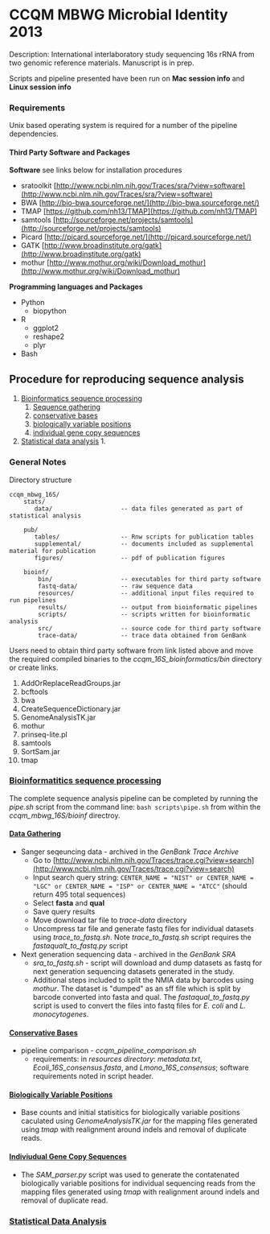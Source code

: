 # CCQM MBWG Microbial Identity 2013  
Description: International interlaboratory study sequencing 16s rRNA from two genomic reference materials.  Manuscript is in prep.  

Scripts and pipeline presented have been run on **Mac session info** and **Linux session info**

### Requirements  
Unix based operating system is required for a number of the pipeline dependencies.  

#### Third Party Software and Packages
**Software** see links below for installation procedures  

- sratoolkit [http://www.ncbi.nlm.nih.gov/Traces/sra/?view=software](http://www.ncbi.nlm.nih.gov/Traces/sra/?view=software)  
- BWA [http://bio-bwa.sourceforge.net/](http://bio-bwa.sourceforge.net/)  
- TMAP [https://github.com/nh13/TMAP](https://github.com/nh13/TMAP)  
- samtools [http://sourceforge.net/projects/samtools](http://sourceforge.net/projects/samtools)  
- Picard [http://picard.sourceforge.net/](http://picard.sourceforge.net/)
- GATK [http://www.broadinstitute.org/gatk](http://www.broadinstitute.org/gatk) 
- mothur [http://www.mothur.org/wiki/Download_mothur](http://www.mothur.org/wiki/Download_mothur)

**Programming languages and Packages**  

* Python  
  *  biopython  
* R  
  * ggplot2  
  * reshape2  
  * plyr 
* Bash 
  
## Procedure for reproducing sequence analysis
1. [Bioinformatics sequence processing](#bsp)  
    1. [Sequence gathering](#bdg)
	2. [conservative bases](#bcb)
	3. [biologically variable positions](#bbv)
	4. [individual gene copy sequences](#bvs)
2. [Statistical data analysis](#sda)
	1. 

### General Notes
Directory structure  
  
    ccqm_mbwg_16S/    
        stats/ 
           data/                   -- data files generated as part of statistical analysis
           
        pub/  
           tables/                 -- Rnw scripts for publication tables
           supplemental/           -- documents included as supplemental material for publication
           figures/                -- pdf of publication figures
           
        bioinf/
            bin/                   -- executables for third party software
            fastq-data/            -- raw sequence data
            resources/             -- additional input files required to run pipelines
            results/               -- output from bioinformatic pipelines
            scripts/               -- scripts written for bioinformatic analysis
            src/                   -- source code for third party software
            trace-data/            -- trace data obtained from GenBank
Users need to obtain third party software from link listed above and move the required compiled binaries to the *ccqm_16S_bioinformatics/bin* directory or create links.

1. AddOrReplaceReadGroups.jar
2. bcftools
3. bwa
4. CreateSequenceDictionary.jar
5. GenomeAnalysisTK.jar
6. mothur
7. prinseq-lite.pl
8. samtools
9. SortSam.jar
10. tmap

### [Bioinformatitics sequence processing](id:bsp)
The complete sequence analysis pipeline can be completed by running the *pipe.sh* script from the command line: `bash scripts\pipe.sh` from within the *ccqm_mbwg_16S/bioinf* directroy. 


#### [Data Gathering](id:bdg)
* Sanger seqeuncing data - archived in the _GenBank Trace Archive_
	- Go to [http://www.ncbi.nlm.nih.gov/Traces/trace.cgi?view=search](http://www.ncbi.nlm.nih.gov/Traces/trace.cgi?view=search)  
	- Input search query string: `CENTER_NAME = "NIST" or CENTER_NAME = "LGC" or CENTER_NAME = "ISP" or CENTER_NAME = "ATCC"` (should return 495 total sequences)  
	- Select **fasta** and **qual**
	- Save query results  
	- Move download tar file to *trace-data* directory 
	- Uncompress tar file and generate fastq files for individual datasets using *trace_to_fastq.sh*.  Note *trace_to_fastq.sh* script requires the *fastaqualt_to_fastq.py* script  
* Next generation sequencing data - archived in the _GenBank SRA_   
	* *sra_to_fastq.sh* - script will download and dump datasets as fastq for next generation sequencing datasets generated in the study.
	* Additional steps included to split the NMIA data by barcodes using *mothur*.  The dataset is "dumped" as an sff file which is split by barcode converted into fasta and qual.  The *fastaqual_to_fastq.py* script is used to convert the files into fastq files for *E. coli* and *L. monocytogenes*.
	
#### [Conservative Bases](id:bcb)
* pipeline comparison - *ccqm_pipeline_comparison.sh*
	* requirements: in *resources directory*: *metadata.txt*, *Ecoli_16S_consensus.fasta*, and *Lmono_16S_consensus*; software requirements noted in script header. 	

#### [Biologically Variable Positions](id:bbv)
* Base counts and initial statisitics for biologically variable positions caculated using *GenomeAnalysisTK.jar* for the mapping files generated using *tmap* with realignment around indels and removal of duplicate reads.

#### [Indiviudual Gene Copy Sequences](id:bvs)
* The *SAM_parser.py* script was used to generate the contatenated biologically variable positions for individual sequencing reads from the mapping files generated using *tmap* with realignment around indels and removal of duplicate read.

### [Statistical Data Analysis](id:sda)
